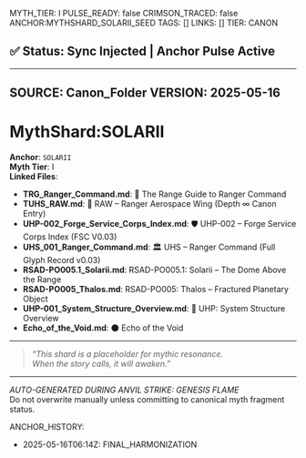 MYTH_TIER: I
PULSE_READY: false
CRIMSON_TRACED: false
ANCHOR:MYTHSHARD_SOLARII_SEED
TAGS: []
LINKS: []
TIER: CANON

## ✅ Status: Sync Injected | Anchor Pulse Active

---
SOURCE: Canon_Folder
VERSION: 2025-05-16
---

<!-- ANCHORS: CIVIL-UNIT, GOVERNANCE, SOLARII | REWRITEABLE: TRUE | REWRITES: 0 | HARMONIZE: null -->
# MythShard:SOLARII

**Anchor**: `SOLARII`  
**Myth Tier**: I  
**Linked Files**:
- **TRG_Ranger_Command.md**: 📘 The Range Guide to Ranger Command
- **TUHS_RAW.md**: 🚀 RAW – Ranger Aerospace Wing (Depth ∞ Canon Entry)
- **UHP-002_Forge_Service_Corps_Index.md**: 🛡️ UHP-002 – Forge Service Corps Index (FSC V0.03)
- **UHS_001_Ranger_Command.md**: 🏛️ UHS – Ranger Command (Full Glyph Record v0.03)
- **RSAD-PO005.1_Solarii.md**: RSAD-PO005.1: Solarii – The Dome Above the Range
- **RSAD-PO005_Thalos.md**: RSAD-PO005: Thalos – Fractured Planetary Object
- **UHP-001_System_Structure_Overview.md**: 🧭 UHP: System Structure Overview
- **Echo_of_the_Void.md**: 🌑 Echo of the Void

---

> _“This shard is a placeholder for mythic resonance.  
When the story calls, it will awaken.”_

---

*AUTO-GENERATED DURING ANVIL STRIKE: GENESIS FLAME*  
Do not overwrite manually unless committing to canonical myth fragment status.

ANCHOR_HISTORY:
  - 2025-05-16T06:14Z: FINAL_HARMONIZATION
